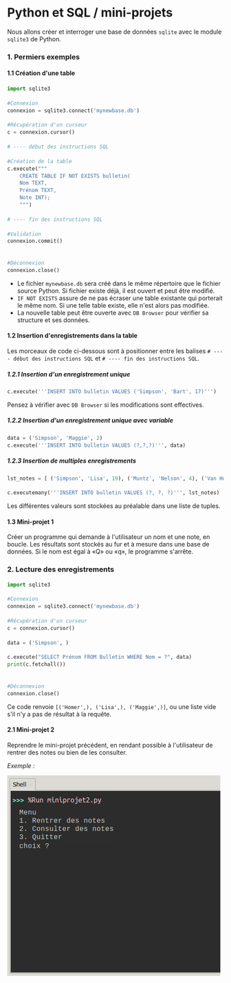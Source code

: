 # Python et SQL / mini-projets

Nous allons créer et interroger une base de données ```sqlite``` avec le module ```sqlite3```  de Python.

### 1. Permiers exemples
#### 1.1 Création d'une table 

```python
import sqlite3

#Connexion
connexion = sqlite3.connect('mynewbase.db')

#Récupération d'un curseur
c = connexion.cursor()

# ---- début des instructions SQL

#Création de la table
c.execute("""
    CREATE TABLE IF NOT EXISTS bulletin(
    Nom TEXT,
    Prénom TEXT,
    Note INT);
    """)

# ---- fin des instructions SQL

#Validation
connexion.commit()


#Déconnexion
connexion.close()

``` 

- Le fichier ```mynewbase.db``` sera créé dans le même répertoire que le fichier source Python. Si fichier existe déjà, il est ouvert et peut être modifié.
- ```IF NOT EXISTS``` assure de ne pas écraser une table existante qui porterait le même nom. Si une telle table existe, elle n'est alors pas modifiée.
- La nouvelle table peut être ouverte avec ```DB Browser``` pour vérifier sa structure et ses données.

#### 1.2 Insertion d'enregistrements dans la table
Les morceaux de code ci-dessous sont à positionner entre les balises ```# ---- début des instructions SQL```  et ```# ---- fin des instructions SQL```.

##### 1.2.1 Insertion d'un enregistrement unique
```python
c.execute('''INSERT INTO bulletin VALUES ('Simpson', 'Bart', 17)''')
``` 

Pensez à vérifier avec  ```DB Browser``` si les modifications sont effectives.

##### 1.2.2 Insertion d'un enregistrement unique avec variable
```python
data = ('Simpson', 'Maggie', 2)
c.execute('''INSERT INTO bulletin VALUES (?,?,?)''', data)
``` 


##### 1.2.3 Insertion de multiples enregistrements
```python
lst_notes = [ ('Simpson', 'Lisa', 19), ('Muntz', 'Nelson', 4), ('Van Houten', 'Milhouse', 12) ]

c.executemany('''INSERT INTO bulletin VALUES (?, ?, ?)''', lst_notes)
``` 
Les différentes valeurs sont stockées au préalable dans une liste de tuples.

#### 1.3 Mini-projet 1
Créer un programme qui demande à l'utilisateur un nom et une note, en boucle. Les résultats sont stockés au fur et à mesure dans une base de données. Si le nom est égal à «Q» ou «q», le programme s'arrête.

### 2. Lecture des enregistrements
```python
import sqlite3

#Connexion
connexion = sqlite3.connect('mynewbase.db')

#Récupération d'un curseur
c = connexion.cursor()

data = ('Simpson', )

c.execute("SELECT Prénom FROM Bulletin WHERE Nom = ?", data)
print(c.fetchall())  


#Déconnexion
connexion.close()
``` 

Ce code renvoie ```[('Homer',), ('Lisa',), ('Maggie',)]```, ou une liste vide s'il n'y a pas de résultat à la requête.

#### 2.1 Mini-projet 2
Reprendre le mini-projet précédent, en rendant possible à l'utilisateur de rentrer des notes ou bien de les consulter.

*Exemple :*

![](data/mp2.gif)